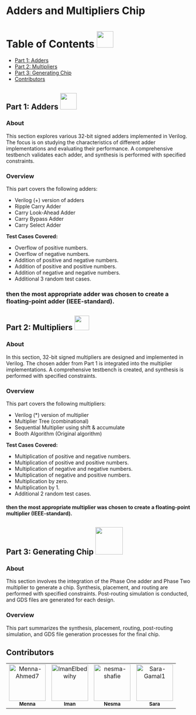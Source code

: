 
# Adders and Multipliers Chip
# Table of Contents     <img src="https://encrypted-tbn0.gstatic.com/images?q=tbn:ANd9GcSELyjFUpiMY8gBUztr5cj3sJmHrWIL9ZR0cQ&usqp=CAU"  width="45"/>

- [Part 1: Adders](#part-1-adders)
- [Part 2: Multipliers](#part-2-multipliers)
- [Part 3: Generating Chip](#part-3-generating-chip)
- [Contributors](#contributors)


## Part 1: Adders           <img src="https://cdn-icons-png.flaticon.com/512/738/738882.png"  width="45"/>


### About
This section explores various 32-bit signed adders implemented in Verilog. The focus is on studying the characteristics of different adder implementations and evaluating their performance. A comprehensive testbench validates each adder, and synthesis is performed with specified constraints.

### Overview
This part covers the following adders:

- Verilog (+) version of adders
- Ripple Carry Adder
- Carry Look-Ahead Adder
- Carry Bypass Adder
- Carry Select Adder


**Test Cases Covered:**
- Overflow of positive numbers.
- Overflow of negative numbers.
- Addition of positive and negative numbers.
- Addition of positive and positive numbers.
- Addition of negative and negative numbers.
- Additional 3 random test cases.

### then the most appropriate adder was chosen to create a floating-point adder (IEEE-standard).

## Part 2: Multipliers   <img src="https://encrypted-tbn0.gstatic.com/images?q=tbn:ANd9GcSxmI8easLg_QGgNngTP8PUD4E4Zp8S10SguA&usqp=CAU"  width="40"/>

### About
In this section, 32-bit signed multipliers are designed and implemented in Verilog. The chosen adder from Part 1 is integrated into the multiplier implementations. A comprehensive testbench is created, and synthesis is performed with specified constraints.

### Overview
This part covers the following multipliers:

- Verilog (*) version of multiplier
- Multiplier Tree (combinational)
- Sequential Multiplier using shift & accumulate
- Booth Algorithm (Original algorithm)


**Test Cases Covered:**
- Multiplication of positive and negative numbers.
- Multiplication of positive and positive numbers.
- Multiplication of negative and negative numbers.
- Multiplication of negative and positive numbers.
- Multiplication by zero.
- Multiplication by 1.
- Additional 2 random test cases.

#### then the most appropriate multiplier was chosen to create a floating-point multiplier (IEEE-standard).

    


## Part 3: Generating Chip    <img src="https://www.realeyesit.com/wp-content/uploads/2023/12/ID_How_it_Works_1_anim-1.gif"  width="75"/>


### About
This section involves the integration of the Phase One adder and Phase Two multiplier to generate a chip. Synthesis, placement, and routing are performed with specified constraints. Post-routing simulation is conducted, and GDS files are generated for each design.

### Overview
This part summarizes the synthesis, placement, routing, post-routing simulation, and GDS file generation processes for the final chip.
 ## Contributors
<table  align='center'> 
<tr>
    <td align="center">
        <a href="https://github.com/Menna-Ahmed7">
            <img src="https://avatars.githubusercontent.com/u/110634473?v=4" width="100;"alt="Menna-Ahmed7"/>
            <br />
            <sub><b>Menna</b></sub>
        </a>
    </td>
    <td align="center">
        <a href="https://github.com/ImanElbedwihy">
            <img src="https://avatars.githubusercontent.com/u/120182209?v=4" width="100;" alt="ImanElbedwihy"/>
            <br />
            <sub><b>Iman</b></sub>
        </a>
    </td>
        <td align="center">
        <a href="https://github.com/nesma-shafie">
            <img src="https://avatars.githubusercontent.com/u/120175134?v=4" width="100;" alt="nesma-shafie"/>
            <br />
            <sub><b>Nesma</b></sub>
        </a>
    </td>
    <td align="center">
        <a href="https://github.com/Sara-Gamal1">
            <img src="https://avatars.githubusercontent.com/u/106556638?v=4" width="100;" alt="Sara-Gamal1"/>
            <br />
            <sub><b>Sara</b></sub>
        </a>
    </td></tr>
</table>
